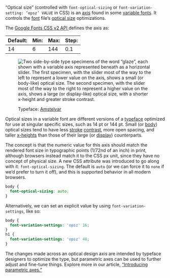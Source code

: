 
“Optical size” (controlled with `font-optical-sizing` or `font-variation-setting: ‘opsz’ VALUE` in CSS) is an [axis](/glossary/axis_in_variable_fonts) found in some [variable fonts](/glossary/variable_fonts). It controls the [font](/glossary/font) file’s [optical size](/glossary/optical_sizes) optimizations.

The [Google Fonts CSS v2 API ](https://developers.google.com/fonts/docs/css2) defines the axis as:

| Default: | Min: | Max: | Step: |
| --- | --- | --- | --- |
| 14 | 6 | 144 | 0.1 |

<figure>

![Two side-by-side type specimens of the word “glaze”, each shown with a variable axis represented beneath as a horizontal slider. The first specimen, with the slider most of the way to the left to represent a lower value on the axis, shows a small (or body-like) optical size. The second specimen, with the slider most of the way to the right to represent a higher value on the axis, shows a large (or display-like) optical size, with a shorter x-height and greater stroke contrast.](images/thumbnail.svg)

<figcaption>Typeface: <a href="https://github.com/googlefonts/amstelvar">Amstelvar</a></figcaption>

</figure>

Optical sizes in a variable font are different versions of a [typeface](/glossary/typeface) optimized for use at singular specific sizes, such as 14 pt or 144 pt. Small (or [body](/glossary/body)) optical sizes tend to have less [stroke](/glossary/stroke) [contrast](/glossary/contrast), more open spacing, and taller [x-heights](/glossary/x_height) than those of their large (or [display](/glossary/display)) counterparts.

The concept is that the numeric value for this axis should match the rendered font size in typographic points (1/72nd of an inch) in print, although browsers instead match it to the CSS px unit, since they have no concept of physical size. A new CSS attribute was introduced to go along with it: `font-optical-sizing`. The default is `auto` (or we can force it to `none` if we’d prefer to turn it off), and this is supported behavior in all modern browsers.

```css
body {
  font-optical-sizing: auto;
}
```

Alternatively, we can set an explicit value by using `font-variation-settings`, like so:

```css
body {
  font-variation-settings: 'opsz' 16;
}
h1 {
  font-variation-settings: 'opsz' 48;
}
```

The changes made across an optical design axis are intended by typeface designers to optimize the type, but parametric axes can be used to further adjust and fine-tune things. Explore more in our article, [“Introducing parametric axes.”](/lessons/introducing_parametric_axes)
